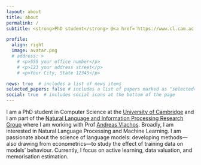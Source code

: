 ```yaml
---
layout: about
title: about
permalink: /
subtitle: <strong>PhD student</strong> @<a href='https://www.cl.cam.ac.uk/research/nl/'>Unversity of Cambridge</a>. <strong>Previously:</strong> <a href='https://www.amazon.science/'>AWS AI Labs</a> / <a href='https://www.bain.com/it/'>Bain & Co.</a> / <a href='https://www.bidsa.unibocconi.eu/wps/wcm/connect/Site/Bidsa/Home'>BIDSA</a> / <a href='https://www.ecb.europa.eu/home/html/index.en.html'>ECB</a>.

profile:
  align: right
  image: avatar.png
  # address: >
    # <p>555 your office number</p>
    # <p>123 your address street</p>
    # <p>Your City, State 12345</p>

news: true  # includes a list of news items
selected_papers: false # includes a list of papers marked as "selected={true}"
social: true  # includes social icons at the bottom of the page
---
```


I am a PhD student in Computer Science at the [University of Cambridge](https://www.cst.cam.ac.uk/) and I am part of the [Natural Language and Information Processing Research Group](https://www.cl.cam.ac.uk/research/nl/) where I am working with Prof [Andreas Vlachos](https://andreasvlachos.github.io/). 
Broadly, I am interested in Natural Language Processing and Machine Learning. I am passionate about the science of language models: developing methods—also drawing from econometrics—to study the effect of training data on models’ behaviour. Currently, I focus on active learning, data valuation, and memorisation estimation.

